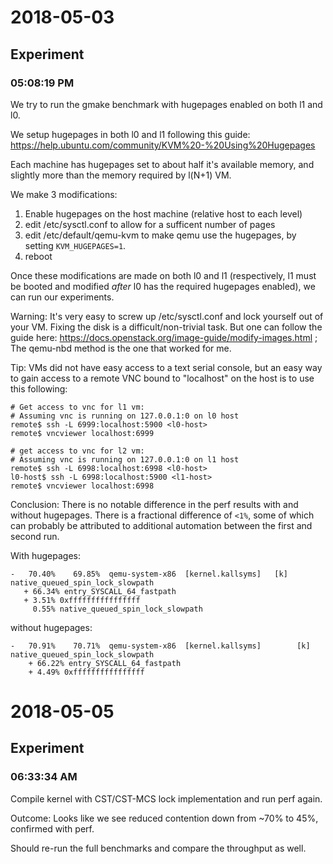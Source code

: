 2018-05-03
===========

Experiment
----------
### 05:08:19 PM

We try to run the gmake benchmark with hugepages enabled on both l1 and l0.

We setup hugepages in both l0 and l1 following this guide:
https://help.ubuntu.com/community/KVM%20-%20Using%20Hugepages

Each machine has hugepages set to about half it's available memory, and
slightly more than the memory required by l(N+1) VM.

We make 3 modifications:
1. Enable hugepages on the host machine (relative host to each level)
2. edit /etc/sysctl.conf to allow for a sufficent number of pages
3. edit /etc/default/qemu-kvm to make qemu use the hugepages, by setting `KVM_HUGEPAGES=1`.
4. reboot

Once these modifications are made on both l0 and l1 (respectively, l1 must be booted and modified *after* l0 has the required hugepages enabled), we can run our experiments.

Warning: It's very easy to screw up /etc/sysctl.conf and lock yourself out of your VM. Fixing the disk is a difficult/non-trivial task. But one can follow the guide here: https://docs.openstack.org/image-guide/modify-images.html ; The qemu-nbd method is the one that worked for me.

Tip: VMs did not have easy access to a text serial console, but an easy way to
gain access to a remote VNC bound to "localhost" on the host is to use this following:
```
# Get access to vnc for l1 vm:
# Assuming vnc is running on 127.0.0.1:0 on l0 host
remote$ ssh -L 6999:localhost:5900 <l0-host>
remote$ vncviewer localhost:6999

# get access to vnc for l2 vm:
# Assuming vnc is running on 127.0.0.1:0 on l1 host
remote$ ssh -L 6998:localhost:6998 <l0-host>
l0-host$ ssh -L 6998:localhost:5900 <l1-host>
remote$ vncviewer localhost:6998
```

Conclusion:
There is no notable difference in the perf results with and without hugepages. There is a fractional difference of `<1%`, some of which can probably be attributed to additional automation between the first and second run.

With hugepages:
```
-   70.40%    69.85%  qemu-system-x86  [kernel.kallsyms]   [k] native_queued_spin_lock_slowpath
   + 66.34% entry_SYSCALL_64_fastpath
   + 3.51% 0xffffffffffffffff
     0.55% native_queued_spin_lock_slowpath
```

without hugepages:
```
-   70.91%    70.71%  qemu-system-x86  [kernel.kallsyms]        [k] native_queued_spin_lock_slowpath
    + 66.22% entry_SYSCALL_64_fastpath
    + 4.49% 0xffffffffffffffff
```


2018-05-05
==========

Experiment
----------

### 06:33:34 AM
Compile kernel with CST/CST-MCS lock implementation and run perf again.


Outcome: Looks like we see reduced contention down from ~70% to 45%, confirmed with perf.

Should re-run the full benchmarks and compare the throughput as well.

